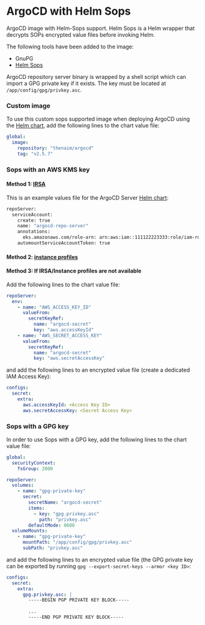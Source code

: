# ArgoCD with Helm Sops

ArgoCD image with Helm-Sops support. Helm Sops is a Helm wrapper that decrypts SOPs encrypted value files before invoking Helm.

The following tools have been added to the image:

- GnuPG
- [Helm Sops](https://github.com/camptocamp/helm-sops)

ArgoCD repository server binary is wrapped by a shell script which can import a GPG private key if it exists. The key must be located at `/app/config/gpg/privkey.asc`.


### Custom image

To use this custom sops supported image when deploying ArgoCD using the [Helm chart](https://github.com/argoproj/argo-helm/tree/master/charts/argo-cd), add the following lines to the chart value file:

```yaml
global:
  image:
    repository: "thenaim/argocd"
    tag: "v2.5.7"
```

### Sops with an AWS KMS key

#### Method 1: [IRSA](https://docs.aws.amazon.com/eks/latest/userguide/iam-roles-for-service-accounts.html)
This is an example values file for the ArgoCD Server [Helm chart](https://github.com/argoproj/argo-helm/tree/master/charts/argo-cd):

```bash
repoServer:
  serviceAccount:
    create: true
    name: "argocd-repo-server"
    annotations:
      eks.amazonaws.com/role-arn: arn:aws:iam::111122223333:role/iam-role-name
    automountServiceAccountToken: true
```

#### Method 2: [instance profiles](https://docs.aws.amazon.com/IAM/latest/UserGuide/id_roles_use_switch-role-ec2.html)

#### Method 3: If IRSA/Instance profiles are not available

Add the following lines to the chart value file:

```yaml
repoServer:
  env:
    - name: "AWS_ACCESS_KEY_ID"
      valueFrom:
        secretKeyRef:
          name: "argocd-secret"
          key: "aws.accessKeyId"
    - name: "AWS_SECRET_ACCESS_KEY"
      valueFrom:
        secretKeyRef:
          name: "argocd-secret"
          key: "aws.secretAccessKey"
```

and add the following lines to an encrypted value file (create a dedicated IAM Access Key):

```yaml
configs:
  secret:
    extra:
      aws.accessKeyId: <Access Key ID>
      aws.secretAccessKey: <Secret Access Key>
```

### Sops with a GPG key

In order to use Sops with a GPG key, add the following lines to the chart value file:

```yaml
global:
  securityContext:
    fsGroup: 2000

repoServer:
  volumes:
    - name: "gpg-private-key"
      secret:
        secretName: "argocd-secret"
        items:
          - key: "gpg.privkey.asc"
            path: "privkey.asc"
        defaultMode: 0600
  volumeMounts:
    - name: "gpg-private-key"
      mountPath: "/app/config/gpg/privkey.asc"
      subPath: "privkey.asc"
```

and add the following lines to an encrypted value file (the GPG private key can be exported by running `gpg --export-secret-keys --armor <key ID>`:

```yaml
configs:
  secret:
    extra:
      gpg.privkey.asc: |
        -----BEGIN PGP PRIVATE KEY BLOCK-----
        
        ...
        -----END PGP PRIVATE KEY BLOCK-----
```
